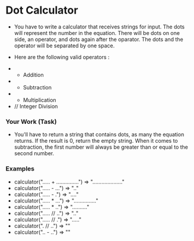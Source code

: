 # Dot Calculator

- You have to write a calculator that receives strings for input. The dots will represent the number in the equation. There will be dots on one side, an operator, and dots again after the oparator. The dots and the operator will be separated by one space.

- Here are the following valid operators :

* - Addition
* - Subtraction
* - Multiplication
* // Integer Division

### Your Work (Task)

- You'll have to return a string that contains dots, as many the equation returns. If the result is 0, return the empty string. When it comes to subtraction, the first number will always be greater than or equal to the second number.

### Examples

- calculator("..... + ...............") => "...................."
- calculator("..... - ...") => ".."
- calculator("..... - .") => "...."
- calculator("..... \* ...") => "..............."
- calculator("..... \* ..") => ".........."
- calculator("..... // ..") => ".."
- calculator("..... // .") => "....."
- calculator(". // ..") => ""
- calculator(".. - ..") => ""
